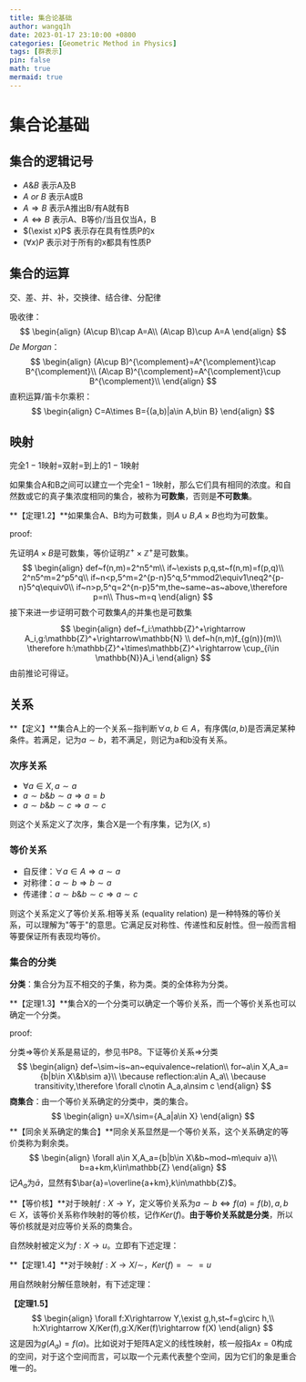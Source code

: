 ```yaml
---
title: 集合论基础
author: wangq1h
date: 2023-01-17 23:10:00 +0800
categories: [Geometric Method in Physics]
tags: [群表示]
pin: false
math: true
mermaid: true
---
```


# 集合论基础

## 集合的逻辑记号

* $A$&$B$    表示A及B
* $A~or~B$  表示A或B
* $A\Rightarrow B$  表示A推出B/有A就有B
* $A\Leftrightarrow B$  表示A、B等价/当且仅当A，B
* $(\exist x)P$   表示存在具有性质P的x
* $(\forall x)P$   表示对于所有的x都具有性质P

## 集合的运算

交、差、并、补，交换律、结合律、分配律

吸收律：
$$
\begin{align}
(A\cup B)\cap A=A\\
(A\cap B)\cup A=A
\end{align}
$$
$De~Morgan$：
$$
\begin{align}
(A\cup B)^{\complement}=A^{\complement}\cap B^{\complement}\\
(A\cap B)^{\complement}=A^{\complement}\cup B^{\complement}\\
\end{align}
$$
直积运算/笛卡尔乘积：
$$
\begin{align}
C=A\times B={(a,b)|a\in A,b\in B}
\end{align}
$$

## 映射

完全$1-1$映射=双射=到上的$1-1$映射

如果集合A和B之间可以建立一个完全$1-1$映射，那么它们具有相同的浓度。和自然数或它的真子集浓度相同的集合，被称为**可数集**，否则是**不可数集**。

**【定理1.2】**如果集合A、B均为可数集，则$A\cup B$,$A\times B$也均为可数集。

proof:

先证明$A\times B$是可数集，等价证明$\mathbb{Z}^+\times\mathbb{Z}^+$是可数集。
$$
\begin{align}
def~f(n,m)=2^n5^m\\
if~\exists p,q,st~f(n,m)=f(p,q)\\
2^n5^m=2^p5^q\\
if~n<p,5^m=2^{p-n}5^q,5^mmod2\equiv1\neq2^{p-n}5^q\equiv0\\
if~n>p,5^q=2^{n-p}5^m,the~same~as~above,\therefore p=n\\
Thus~m=q
\end{align}
$$
接下来进一步证明可数个可数集$A_i$的并集也是可数集
$$
\begin{align}
def~f_i:\mathbb{Z}^+\rightarrow A_i,g:\mathbb{Z}^+\rightarrow\mathbb{N} \\
def~h(n,m)f_{g(n)}(m)\\
\therefore h:\mathbb{Z}^+\times\mathbb{Z}^+\rightarrow \cup_{i\in \mathbb{N}}A_i
\end{align}
$$
由前推论可得证。

## 关系

**【定义】**集合A上的一个关系$\sim$指判断$\forall a,b\in A$，有序偶$(a,b)$是否满足某种条件。若满足，记为$a\sim b$，若不满足，则记为a和b没有关系。

### 次序关系

* $\forall a\in X,a\sim a$
* $a\sim b$&$b\sim a\Rightarrow a=b$
* $a\sim b$&$b\sim c\Rightarrow a\sim c$

则这个关系定义了次序，集合X是一个有序集，记为$(X,\le)$

### 等价关系

* 自反律：$\forall a\in A\Rightarrow a\sim a$
* 对称律：$a\sim b\Rightarrow b\sim a$
* 传递律：$a\sim b$&$b\sim c\Rightarrow a\sim c$

则这个关系定义了等价关系.相等关系 (equality relation) 是一种特殊的等价关系，可以理解为"等于"的意思。它满足反对称性、传递性和反射性。但一般而言相等要保证所有表现均等价。

### 集合的分类

**分类**：集合分为互不相交的子集，称为类。类的全体称为分类。

**【定理1.3】**集合X的一个分类可以确定一个等价关系，而一个等价关系也可以确定一个分类。

proof:

分类$\Rightarrow$等价关系是易证的，参见书P8。下证等价关系$\Rightarrow$分类
$$
\begin{align}
def~\sim~is~an~equivalence~relation\\
for~a\in X,A_a={b|b\in X\&b\sim a}\\
\because reflection:a\in A_a\\
\because transitivity,\therefore \forall c\notin A_a,a\nsim c
\end{align}
$$
**商集合**：由一个等价关系确定的分类中，类的集合。
$$
\begin{align}
u=X/\sim={A_a|a\in X}
\end{align}
$$
**【同余关系确定的集合】**同余关系显然是一个等价关系，这个关系确定的等价类称为剩余类。
$$
\begin{align}
\forall a\in X,A_a={b|b\in X\&b~mod~m\equiv a}\\
b=a+km,k\in\mathbb{Z}
\end{align}
$$
记$A_a$为$\bar{a}$，显然有$\bar{a}=\overline{a+km},k\in\mathbb{Z}$。

**【等价核】**对于映射$f:X\rightarrow Y$，定义等价关系为$a\sim b\Leftrightarrow f(a)=f(b),a,b\in X$，该等价关系称作映射的等价核，记作$Ker(f)$。**由于等价关系就是分类**，所以等价核就是对应等价关系的商集合。

自然映射被定义为$f:X\rightarrow u$。立即有下述定理：

**【定理1.4】**对于映射$f:X\rightarrow X/\sim$，$Ker(f)=\sim=u$

用自然映射分解任意映射，有下述定理：

**【定理1.5】**
$$
\begin{align}
\forall f:X\rightarrow Y,\exist g,h,st~f=g\circ h,\\
h:X\rightarrow X/Ker(f),g:X/Ker(f)\rightarrow f(X)
\end{align}
$$
这是因为$g(A_a)=f(a)$。比如说对于矩阵A定义的线性映射，核一般指$Ax=0$构成的空间，对于这个空间而言，可以取一个元素代表整个空间，因为它们的象是重合唯一的。
